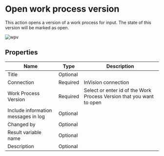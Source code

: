 # Open work process version


This action opens a version of a work process for input. The state of this version will be marked as open.

![wpv](https://profitbasedocs.blob.core.windows.net/flowimages/Open-wpv.png)

## Properties

| Name                 | Type     | Description                         |
|----------------------|----------|-------------------------------------|
| Title                | Optional |                                     |
| Connection           | Required | InVision connection                 |
| Work Process Version | Required | Select or enter id of the Work Process Version that you want to open |
| Include information messages in log | Optional |                      |
| Changed by           | Optional |                                     |
| Result variable name | Optional |                                     |
| Description          | Optional |                                     |